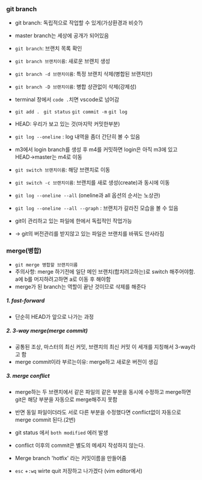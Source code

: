 ### git branch

- git branch: 독립적으로 작업할 수 있게(가상환경과 비슷?)
- master branch는 세상에 공개가 되어있음
- `git branch`: 브랜치 목록 확인
- `git branch 브랜치이름`: 새로운 브랜치 생성
- `git branch -d 브랜치이름`: 특정 브랜치 삭제(병합된 브랜치만)
- `git branch -D 브랜치이름`: 병합 상관없이 삭제(강제성)

- terminal 창에서 `code .`치면 vscode로 넘어감 
- `git add . ` `git status` `git commit -m` `git log`
- HEAD: 우리가 보고 있는 것(마지막 커밋한부분)
- `git log --oneline` : log 내역을 좀더 간단히 볼 수 있음 
- m3에서 login branch를 생성 후 m4를 커밋하면 login은 아직 m3에 있고 HEAD->master는 m4로 이동 

- `git switch 브랜치이름`: 해당 브랜치로 이동 
- `git switch -c 브랜치이름`: 브랜치를 새로 생성(create)과 동시에 이동
- `git log --oneline --all` (oneline과 all 옵션의 순서는 노상관)
- `git log --oneline --all --graph` : 브랜치가 갈라진 모습을 볼 수 있음

- git이 관리하고 있는 파일에 한에서 독립적인 작업가능 
- -> git의 버전관리를 받지않고 있는 파일은 브랜치를 바꿔도 안사라짐

### merge(병합)

- `git merge 병합할 브랜치이름` 
- 주의사항: merge 하기전에 일단 메인 브랜치(합치려고하는)로 switch 해주어야함. a에 b를 머지하려고하면 a로 이동 후 해야함 
- merge가 된 branch는 역할이 끝난 것이므로 삭제를 해준다 

##### 1. fast-forward

- 단순히 HEAD가 앞으로 나가는 과정 

##### 2. 3-way merge(merge commit)

- 공통된 조상, 마스터의 최신 커밋, 브랜치의 최신 커밋 이 세개를 지칭해서 3-way라고 함 
- merge commit이라 부르는이유: merge하고 새로운 버전이 생김

##### 3. merge conflict 

- merge하는 두 브랜치에서 같은 파일의 같은 부분을 동시에 수정하고 merge하면 git은 해당 부분을 자동으로 merge해주지 못함

- 반면 동일 파일이더라도 서로 다른 부분을 수정했다면 conflict없이 자동으로 merge commit 된다.(2번)

- git status 에서 `both modified` 에러 발생 

- conflict 이후의 commit은 별도의 메세지 작성하지 않는다.

- Merge branch 'hotfix' 라는 커밋이름을 만들어줌

- `esc` +`:wq` wirte quit 저장하고 나가겠다 (vim editor에서)

  



